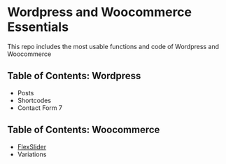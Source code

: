 # Wordpress and Woocommerce Essentials

This repo includes the most usable functions and code of Wordpress and Woocommerce

## Table of Contents: Wordpress

- Posts
- Shortcodes
- Contact Form 7

## Table of Contents: Woocommerce
- [FlexSlider](https://github.com/woocommerce/FlexSlider#general-notes)
- Variations

